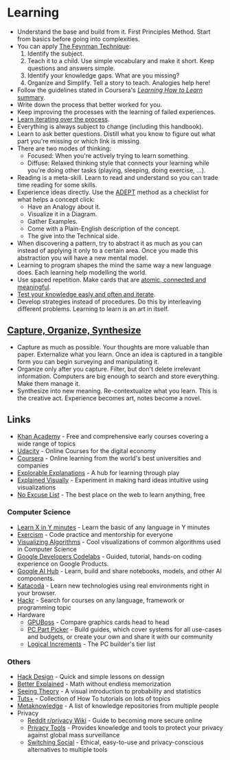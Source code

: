 # Learning

* Understand the base and build from it. First Principles Method. Start from basics before going into complexities.
* You can apply [The Feynman Technique](https://www.farnamstreetblog.com/2012/04/learn-anything-faster-with-the-feynman-technique/):
  1. Identify the subject.
  2. Teach it to a child. Use simple vocabulary and make it short. Keep questions and answers simple.
  3. Identify your knowledge gaps. What are you missing?
  4. Organize and Simplify. Tell a story to teach. Analogies help here!
* Follow the guidelines stated in Coursera's [_Learning How to Learn_ summary](https://www.reddit.com/r/GetMotivated/comments/5950tm/text_i_just_finished_the_online_coursera_course/).
* Write down the process that better worked for you.
* Keep improving the processes with the learning of failed experiences.
* [Learn iterating over the process](https://twitter.com/naval/status/1052856864965152769).
* Everything is always subject to change \(including this handbook\).
* Learn to ask better questions. Distill what you know to figure out what part you're missing or which link is missing.
* There are two modes of thinking:
  * Focused: When you're actively trying to learn something.
  * Diffuse: Relaxed thinking style that connects your learning while you're doing other tasks \(playing, sleeping, doing exercise, ...\).
* Reading is a meta-skill. Learn to read and understand so you can trade time reading for some skills.
* Experience ideas directly. Use the [ADEPT](https://betterexplained.com/articles/adept-method/) method as a checklist for what helps a concept click:
  * Have an Analogy about it.
  * Visualize it in a Diagram.
  * Gather Examples.
  * Come with a Plain-English description of the concept.
  * The give into the Technical side.
* When discovering a pattern, try to abstract it as much as you can instead of applying it only to a certain area. Once you made this abstraction you will have a new mental model.
* Learning to program shapes the mind the same way a new language does. Each learning help modelling the world.
* Use spaced repetition. Make cards that are [atomic, connected and meaningful](https://ncase.me/remember/).
* [Test your knowledge easly and often and iterate](https://youtu.be/Y_B6VADhY84?list=WL).
* Develop strategies instead of procedures. Do this by interleaving different problems. Learning to learn is an art in itself.

## [Capture, Organize, Synthesize](http://gordonbrander.com/pattern/capture-organize-synthesize/)

* Capture as much as possible. Your thoughts are more valuable than paper. Externalize what you learn. Once an idea is captured in a tangible form you can begin surveying and manipulating it.
* Organize only after you capture. Filter, but don't delete irrelevant information. Computers are big enough to search and store everything. Make them manage it.
* Synthesize into new meaning. Re-contextualize what you learn. This is the creative act. Experience becomes art, notes become a novel.

## Links

* [Khan Academy](https://khanacademy.org/) - Free and comprehensive early courses covering a wide range of topics
* [Udacity](https://www.udacity.com/) - Online Courses for the digital economy
* [Coursera](https://www.coursera.org/) - Online learning from the world's best universities and companies
* [Explorable Explanations](https://explorabl.es/) - A hub for learning through play
* [Explained Visually](http://setosa.io/ev/) -  Experiment in making hard ideas intuitive using visualizations
* [No Excuse List](http://noexcuselist.com/) - The best place on the web to learn anything, free

### Computer Science

* [Learn X in Y minutes](http://learnxinyminutes.com/) - Learn the basic of any language in Y minutes
* [Exercism](http://exercism.io/) - Code practice and mentorship for everyone
* [Visualizing Algorithms](http://bost.ocks.org/mike/algorithms/) - Cool visualizations of common algorithms used in Computer Science
* [Google Developers Codelabs](https://codelabs.developers.google.com/) - Guided, tutorial, hands-on coding experience on Google Products.
* [Google AI Hub](https://aihub.cloud.google.com/u/0/) - Learn, build and share notebooks, models, and other AI components.
* [Katacoda](https://www.katacoda.com/) - Learn new technologies using real environments
right in your browser.
* [Hackr](http://hackr.io/) - Search for courses on any language, framework or programming topic
* Hardware
  * [GPUBoss](http://gpuboss.com/) - Compare graphics cards head to head
  * [PC Part Picker](https://pcpartpicker.com/) - Build guides, which cover systems for all use-cases and budgets, or create your own and share it with our community
  * [Logical Increments](http://www.logicalincrements.com/) - The PC builder's tier list

### Others

* [Hack Design](https://hackdesign.org/lessons) - Quick and simple lessons on dessign
* [Better Explained](http://betterexplained.com/) - Math without endless memorization
* [Seeing Theory](https://seeing-theory.brown.edu) - A visual introduction to probability and statistics
* [Tuts+](https://tutsplus.com/) - Collection of How To tutorials on lots of topics
* [Metaknowledge](https://github.com/RichardLitt/meta-knowledge) - A list of knowledge repositories from multiple people
* Privacy
  * [Reddit r/privacy  Wiki](https://www.reddit.com/r/privacy/wiki/index) - Guide to becoming more secure online
  * [Privacy Tools](https://www.privacytools.io/) - Provides knowledge and tools to protect your privacy against global mass surveillance
  * [Switching Social](https://switching.social/) - Ethical, easy-to-use and privacy-conscious alternatives to multiple tools
